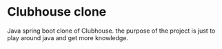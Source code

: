 # Clubhouse clone

Java spring boot clone of Clubhouse. the purpose of the project is just to play around java and get more knowledge.